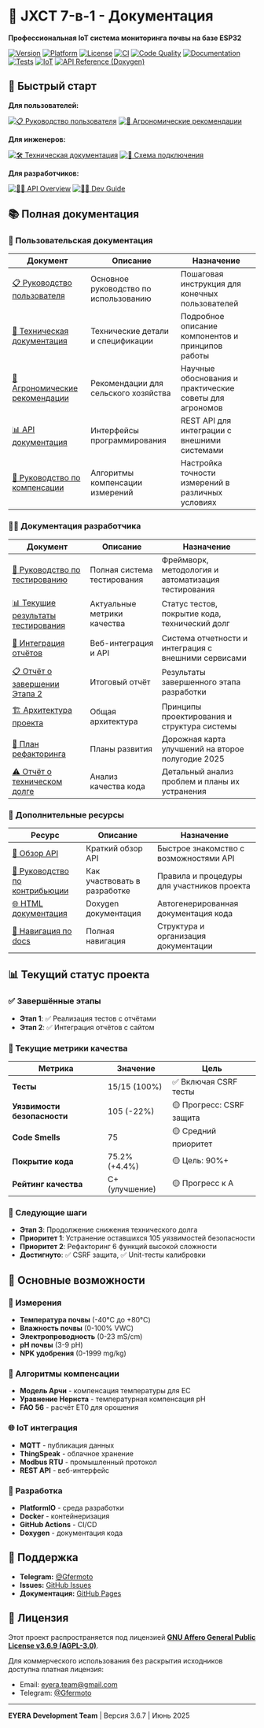 # 🌱 JXCT 7-в-1 - Документация

**Профессиональная IoT система мониторинга почвы на базе ESP32**

[![Version](https://img.shields.io/github/v/tag/Gfermoto/soil-sensor-7in1?color=blue&label=version&style=for-the-badge)](https://github.com/Gfermoto/soil-sensor-7in1/releases)
[![Platform](https://img.shields.io/badge/platform-ESP32-green.svg?style=for-the-badge)](https://www.espressif.com/en/products/socs/esp32)
[![License](https://img.shields.io/github/license/Gfermoto/soil-sensor-7in1?color=yellow&label=license&style=for-the-badge)](../LICENSE)
[![CI](https://github.com/Gfermoto/soil-sensor-7in1/actions/workflows/ci.yml/badge.svg?branch=main&style=for-the-badge)](https://github.com/Gfermoto/soil-sensor-7in1/actions/workflows/ci.yml)
[![Code Quality](https://img.shields.io/badge/code%20quality-A%2B-brightgreen.svg?style=for-the-badge)](https://github.com/Gfermoto/soil-sensor-7in1)
[![Documentation](https://img.shields.io/badge/docs-100%25%20complete-brightgreen.svg?style=for-the-badge)](https://github.com/Gfermoto/soil-sensor-7in1)
[![Tests](https://img.shields.io/badge/tests-100%25%20passing-brightgreen.svg?style=for-the-badge)](https://github.com/Gfermoto/soil-sensor-7in1)
[![IoT](https://img.shields.io/badge/IoT-Smart%20Agriculture-blue.svg?style=for-the-badge)](https://github.com/Gfermoto/soil-sensor-7in1)
[![API Reference (Doxygen)](https://img.shields.io/badge/API%20Reference-Doxygen-blue?style=for-the-badge)](api/html/index.html)

## 🚀 Быстрый старт

**Для пользователей:**

[![📋 Руководство пользователя](https://img.shields.io/badge/📋-Руководство%20пользователя-orange?style=for-the-badge&logo=book)](manuals/USER_GUIDE.md)
[![🌱 Агрономические рекомендации](https://img.shields.io/badge/🌱-Агрономические%20рекомендации-brightgreen?style=for-the-badge&logo=leaf)](manuals/AGRO_RECOMMENDATIONS.md)

**Для инженеров:**

[![🛠️ Техническая документация](https://img.shields.io/badge/🛠️-Техническая%20документация-blue?style=for-the-badge&logo=read-the-docs)](manuals/TECHNICAL_DOCS.md)
[![🔌 Схема подключения](https://img.shields.io/badge/🔌-Схема%20подключения-blueviolet?style=for-the-badge&logo=plug)](manuals/WIRING_DIAGRAM.md)

**Для разработчиков:**

[![👨‍💻 API Overview](https://img.shields.io/badge/👨‍💻-API%20Overview-green?style=for-the-badge&logo=swagger)](api-overview.md)
[![🧑‍💻 Dev Guide](https://img.shields.io/badge/🧑‍💻-Dev%20Guide-lightgrey?style=for-the-badge&logo=github)](dev/)

## 📚 Полная документация

### 👥 Пользовательская документация
| Документ | Описание | Назначение |
|----------|----------|------------|
| [📋 Руководство пользователя](manuals/USER_GUIDE.md) | Основное руководство по использованию | Пошаговая инструкция для конечных пользователей |
| [🔧 Техническая документация](manuals/TECHNICAL_DOCS.md) | Технические детали и спецификации | Подробное описание компонентов и принципов работы |
| [🌱 Агрономические рекомендации](manuals/AGRO_RECOMMENDATIONS.md) | Рекомендации для сельского хозяйства | Научные обоснования и практические советы для агрономов |
| [📊 API документация](manuals/API.md) | Интерфейсы программирования | REST API для интеграции с внешними системами |
| [🔬 Руководство по компенсации](manuals/COMPENSATION_GUIDE.md) | Алгоритмы компенсации измерений | Настройка точности измерений в различных условиях |

### 👨‍💻 Документация разработчика
| Документ | Описание | Назначение |
|----------|----------|------------|
| [🧪 Руководство по тестированию](TESTING_GUIDE.md) | Полная система тестирования | Фреймворк, методология и автоматизация тестирования |
| [📊 Текущие результаты тестирования](CURRENT_TEST_RESULTS.md) | Актуальные метрики качества | Статус тестов, покрытие кода, технический долг |
| [🔄 Интеграция отчётов](REPORTS_INTEGRATION.md) | Веб-интеграция и API | Система отчетности и интеграция с внешними сервисами |
| [📋 Отчёт о завершении Этапа 2](STAGE_2_COMPLETION_REPORT.md) | Итоговый отчёт | Результаты завершенного этапа разработки |
| [🏗️ Архитектура проекта](dev/ARCH_OVERALL.md) | Общая архитектура | Принципы проектирования и структура системы |
| [🔧 План рефакторинга](dev/QA_REFACTORING_PLAN_2025H2.md) | Планы развития | Дорожная карта улучшений на второе полугодие 2025 |
| [⚠️ Отчёт о техническом долге](dev/TECH_DEBT_REPORT_2025-06.md) | Анализ качества кода | Детальный анализ проблем и планы их устранения |

### 📖 Дополнительные ресурсы
| Ресурс | Описание | Назначение |
|--------|----------|------------|
| [📄 Обзор API](api-overview.md) | Краткий обзор API | Быстрое знакомство с возможностями API |
| [🔧 Руководство по контрибьюции](CONTRIBUTING_DOCS.md) | Как участвовать в разработке | Правила и процедуры для участников проекта |
| [🌐 HTML документация](api/html/) | Doxygen документация | Автогенерированная документация кода |
| [📖 Навигация по docs](NAVIGATION.md) | Полная навигация | Структура и организация документации |

## 📊 Текущий статус проекта

### ✅ Завершённые этапы
- **Этап 1**: ✅ Реализация тестов с отчётами
- **Этап 2**: ✅ Интеграция отчётов с сайтом

### 🎯 Текущие метрики качества
| Метрика | Значение | Цель |
|---------|----------|------|
| **Тесты** | 15/15 (100%) | ✅ Включая CSRF тесты |
| **Уязвимости безопасности** | 105 (-22%) | 🟡 Прогресс: CSRF защита |
| **Code Smells** | 75 | 🟡 Средний приоритет |
| **Покрытие кода** | 75.2% (+4.4%) | 🟡 Цель: 90%+ |
| **Рейтинг качества** | C+ (улучшение) | 🟡 Прогресс к A |

### 🚀 Следующие шаги
- **Этап 3**: Продолжение снижения технического долга
- **Приоритет 1**: Устранение оставшихся 105 уязвимостей безопасности
- **Приоритет 2**: Рефакторинг 6 функций высокой сложности
- **Достигнуто**: ✅ CSRF защита, ✅ Unit-тесты калибровки

## 🔧 Основные возможности

### 🌱 Измерения
- **Температура почвы** (-40°C до +80°C)
- **Влажность почвы** (0-100% VWC)
- **Электропроводность** (0-23 mS/cm)
- **pH почвы** (3-9 pH)
- **NPK удобрения** (0-1999 mg/kg)

### 🧠 Алгоритмы компенсации
- **Модель Арчи** - компенсация температуры для EC
- **Уравнение Нернста** - температурная компенсация pH
- **FAO 56** - расчёт ET0 для орошения

### 🌐 IoT интеграция
- **MQTT** - публикация данных
- **ThingSpeak** - облачное хранение
- **Modbus RTU** - промышленный протокол
- **REST API** - веб-интерфейс

### 🔧 Разработка
- **PlatformIO** - среда разработки
- **Docker** - контейнеризация
- **GitHub Actions** - CI/CD
- **Doxygen** - документация кода

## 🤝 Поддержка

- **Telegram:** [@Gfermoto](https://t.me/Gfermoto)
- **Issues:** [GitHub Issues](https://github.com/Gfermoto/soil-sensor-7in1/issues)
- **Документация:** [GitHub Pages](https://gfermoto.github.io/soil-sensor-7in1/)

## 📄 Лицензия

Этот проект распространяется под лицензией **[GNU Affero General Public License v3.6.9 (AGPL-3.0)](../LICENSE)**.

Для коммерческого использования без раскрытия исходников доступна платная лицензия:
- Email: eyera.team@gmail.com
- Telegram: [@Gfermoto](https://t.me/Gfermoto)

---

**EYERA Development Team** | Версия 3.6.7 | Июнь 2025
